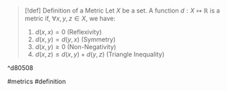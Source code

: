 >[!def] Definition of a Metric
>Let $X$ be a set. A function $d : X \mapsto \mathbb{R}$ is a metric if, $\forall x,y,z \in X$, we have:
>1. $d(x,x) = 0$ (Reflexivity)
>2. $d(x,y) = d(y,x)$ (Symmetry)
>3. $d(x,y) \geq 0$ (Non-Negativity)
>4. $d(x,z) \leq d(x,y) + d(y,z)$ (Triangle Inequality)

^d80508

#metrics #definition